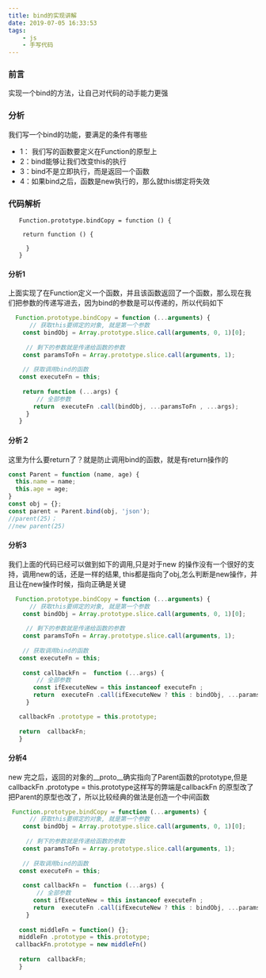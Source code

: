 ```yaml
---
title: bind的实现讲解
date: 2019-07-05 16:33:53
tags:
    - js
    - 手写代码
---
```

### 前言
实现一个bind的方法，让自己对代码的动手能力更强

### 分析
我们写一个bind的功能，要满足的条件有哪些
- 1： 我们写的函数要定义在Function的原型上
- 2：bind能够让我们改变this的执行
- 3：bind不是立即执行，而是返回一个函数
- 4：如果bind之后，函数是new执行的，那么就this绑定将失效

### 代码解析
```
   Function.prototype.bindCopy = function () {
      
    return function () {
        
     }
   }
```

#### 分析1
上面实现了在Function定义一个函数，并且该函数返回了一个函数，那么现在我们把参数的传递写进去，因为bind的参数是可以传递的，所以代码如下
```javascript
  Function.prototype.bindCopy = function (...arguments) {
      // 获取this要绑定的对象, 就是第一个参数
    const bindObj = Array.prototype.slice.call(arguments, 0, 1)[0];
   
     // 剩下的参数就是传递给函数的参数
    const paramsToFn = Array.prototype.slice.call(arguments, 1);
     
    // 获取调用bind的函数
   const executeFn = this;
 
    return function (...args) {
        // 全部参数
       return  executeFn .call(bindObj, ...paramsToFn , ...args);
     }
   }
```
#### 分析２
这里为什么要return了？就是防止调用bind的函数，就是有return操作的
```javascript
const Parent = function (name, age) {
  this.name = name;
  this.age = age;
}
const obj = {};
const parent = Parent.bind(obj, 'json');
//parent(25)；
//new parent(25)
```
#### 分析3
我们上面的代码已经可以做到如下的调用,只是对于new 的操作没有一个很好的支持，调用new的话，还是一样的结果, this都是指向了obj,怎么判断是new操作，并且让在new操作时候，指向正确是关键
```javascript
  Function.prototype.bindCopy = function (...arguments) {
      // 获取this要绑定的对象, 就是第一个参数
    const bindObj = Array.prototype.slice.call(arguments, 0, 1)[0];
   
     // 剩下的参数就是传递给函数的参数
    const paramsToFn = Array.prototype.slice.call(arguments, 1);
     
    // 获取调用bind的函数
   const executeFn = this;
   
    const callbackFn =  function (...args) {
        // 全部参数
       const ifExecuteNew = this instanceof executeFn ;
       return  executeFn .call(ifExecuteNew ? this : bindObj, ...paramsToFn , ...args);
     }

   callbackFn .prototype = this.prototype;
   
   return  callbackFn;
   }
```
#### 分析4
new 完之后，返回的对象的__proto__确实指向了Parent函数的prototype,但是callbackFn .prototype = this.prototype这样写的弊端是callbackFn 的原型改了把Parent的原型也改了，所以比较经典的做法是创造一个中间函数
```javascript
 Function.prototype.bindCopy = function (...arguments) {
      // 获取this要绑定的对象, 就是第一个参数
    const bindObj = Array.prototype.slice.call(arguments, 0, 1)[0];
   
     // 剩下的参数就是传递给函数的参数
    const paramsToFn = Array.prototype.slice.call(arguments, 1);
     
    // 获取调用bind的函数
   const executeFn = this;
   
    const callbackFn =  function (...args) {
        // 全部参数
       const ifExecuteNew = this instanceof executeFn ;
       return  executeFn .call(ifExecuteNew ? this : bindObj, ...paramsToFn , ...args);
     }
   
   const middleFn = function() {}; 
   middleFn .prototype = this.prototype;
  callbackFn.prototype = new middleFn()
   
   return  callbackFn;
   }
```
